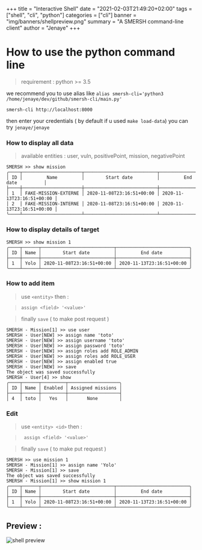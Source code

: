 +++
title = "Interactive Shell"
date = "2021-02-03T21:49:20+02:00"
tags = ["shell", "cli", "python"]
categories = ["cli"]
banner = "img/banners/shellpreview.png"
summary = "A SMERSH command-line client"
author = "Jenaye"
+++

# How to use the python command line

>requirement : python >= 3.5

we recommend you to use alias like `alias smersh-cli='python3 /home/jenaye/dev/github/smersh-cli/main.py'`

```
smersh-cli http://localhost:8000
``` 

then enter your credentials ( by default if u used `make load-data`) you can try `jenaye/jenaye`

### How to display all data

> available entities : user, vuln, positivePoint, mission, negativePoint

```
SMERSH >> show mission 
╭────┬──────────────────────┬───────────────────────────┬───────────────────────────╮
│ ID │         Name         │        Start date         │         End date          │
├────┼──────────────────────┼───────────────────────────┼───────────────────────────┤
│ 1  │ FAKE-MISSION-EXTERNE │ 2020-11-08T23:16:51+00:00 │ 2020-11-13T23:16:51+00:00 │
│ 2  │ FAKE-MISSION-INTERNE │ 2020-11-08T23:16:51+00:00 │ 2020-11-13T23:16:51+00:00 │
╰────┴──────────────────────┴───────────────────────────┴───────────────────────────╯
``` 

### How to display details of target 

``` 
SMERSH >> show mission 1
╭────┬──────┬───────────────────────────┬───────────────────────────╮
│ ID │ Name │        Start date         │         End date          │
├────┼──────┼───────────────────────────┼───────────────────────────┤
│ 1  │ Yolo │ 2020-11-08T23:16:51+00:00 │ 2020-11-13T23:16:51+00:00 │
╰────┴──────┴───────────────────────────┴───────────────────────────╯
``` 

### How to add item 

>use `<entity>`  then : 

> `assign <field> '<value>'`

> finally `save` ( to make post request )

``` 
SMERSH - Mission[1] >> use user 
SMERSH - User[NEW] >> assign name 'toto'
SMERSH - User[NEW] >> assign username 'toto'
SMERSH - User[NEW] >> assign password 'toto'
SMERSH - User[NEW] >> assign roles add ROLE_ADMIN
SMERSH - User[NEW] >> assign roles add ROLE_USER
SMERSH - User[NEW] >> assign enabled true
SMERSH - User[NEW] >> save
The object was saved successfully
SMERSH - User[4] >> show
╭────┬──────┬─────────┬───────────────────╮
│ ID │ Name │ Enabled │ Assigned missions │
├────┼──────┼─────────┼───────────────────┤
│ 4  │ toto │   Yes   │       None        │
``` 

### Edit 

>use `<entity> <id>`  then  : 

> ` assign <field> '<value>'`

> finally `save` ( to make put request )

``` 
SMERSH >> use mission 1
SMERSH - Mission[1] >> assign name 'Yolo'
SMERSH - Mission[1] >> save
The object was saved successfully
SMERSH - Mission[1] >> show mission 1
╭────┬──────┬───────────────────────────┬───────────────────────────╮
│ ID │ Name │        Start date         │         End date          │
├────┼──────┼───────────────────────────┼───────────────────────────┤
│ 1  │ Yolo │ 2020-11-08T23:16:51+00:00 │ 2020-11-13T23:16:51+00:00 │
╰────┴──────┴───────────────────────────┴───────────────────────────╯
```

## Preview : 

![shell preview](/imgBlog/shellpreview.png)
